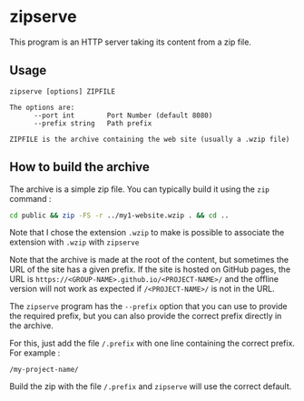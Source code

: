 <!-- LTeX: language=en-EN -->
# zipserve

This program is an HTTP server taking its content
from a zip file.

## Usage

```text
zipserve [options] ZIPFILE

The options are:
      --port int        Port Number (default 8080)
      --prefix string   Path prefix

ZIPFILE is the archive containing the web site (usually a .wzip file)
```

## How to build the archive

The archive is a simple zip file. You can typically
build it using the `zip` command :

```bash
cd public && zip -FS -r ../my1-website.wzip . && cd ..
```

Note that I chose the extension `.wzip` to make is possible
to associate the extension with `.wzip` with `zipserve`

Note that the archive is made at the root of the content,
but sometimes the URL of the site has a given prefix.
If the site is hosted on GitHub pages, the URL is
`https://<GROUP-NAME>.github.io/<PROJECT-NAME>/` and
the offline version will not work as expected if `/<PROJECT-NAME>/`
is not in the URL.

The `zipserve` program has the `--prefix` option that you
can use to provide the required prefix, but you can also
provide the correct prefix directly in the archive.

For this, just add the file `/.prefix` with one line
containing the correct prefix. For example :

```
/my-project-name/
```

Build the zip with the file `/.prefix` and `zipserve`
will use the correct default.
